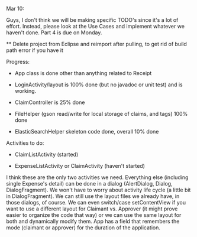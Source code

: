 Mar 10:

Guys, I don't think we will be making specific TODO's since it's a lot of effort. Instead, please look at the Use Cases and implement whatever we haven't done. Part 4 is due on Monday.

** Delete project from Eclipse and reimport after pulling, to get rid of build path error if you have it


Progress:

- App class is done other than anything related to Receipt
 
- LoginActivity/layout is 100% done (but no javadoc or unit test) and is working.
 
- ClaimController is 25% done
 
- FileHelper (gson read/write for local storage of claims, and tags) 100% done

- ElasticSearchHelper skeleton code done, overall 10% done


Activities to do:

- ClaimListActivity (started)

- ExpenseListActivity or ClaimActivity (haven't started)

I think these are the only two activities we need. Everything else (including single Expense's detail) can be done in a dialog (AlertDialog, Dialog, DialogFragment). We won't have to worry about activity life cycle (a little bit in DialogFragment). We can still use the layout files we already have, in those dialogs, of course.
We can even switch/case setContentView if you want to use a different layout for Claimant vs. Approver (it might prove easier to organize the code that way) or we can use the same layout for both and dynamically modify them. App has a field that remembers the mode (claimant or approver) for the duration of the application.
